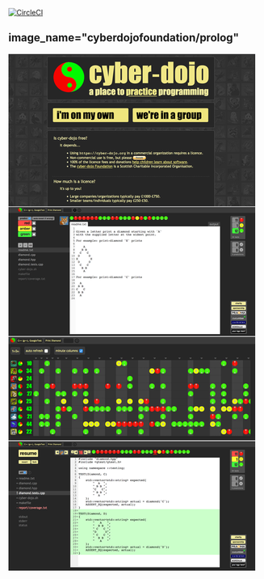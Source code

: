 [![CircleCI](https://circleci.com/gh/cyber-dojo-languages/prolog.svg?style=svg)](https://circleci.com/gh/cyber-dojo-languages/prolog)

## image_name="cyberdojofoundation/prolog"

![cyber-dojo.org home page](https://github.com/cyber-dojo/cyber-dojo/blob/master/shared/home_page_snapshot.png)
